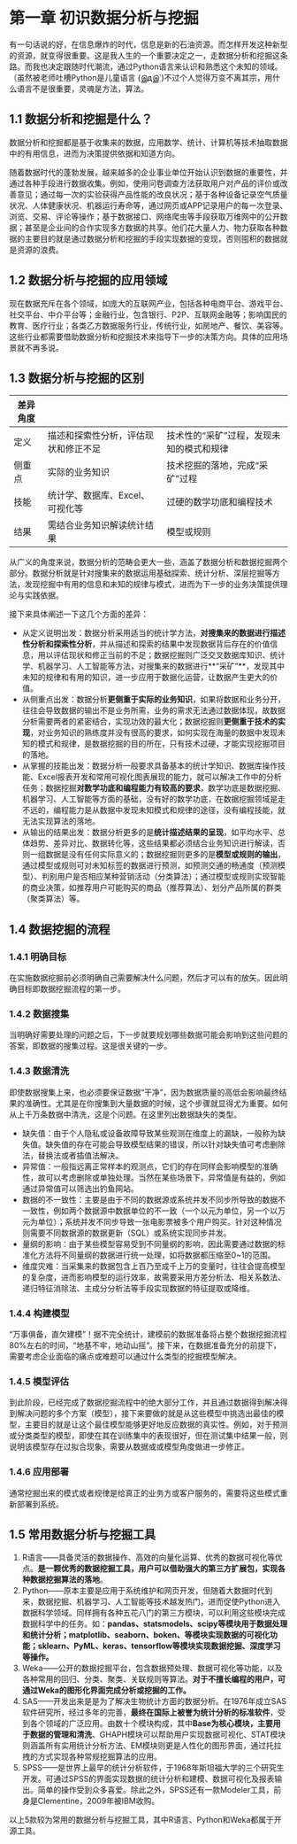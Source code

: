 # 第一章	初识数据分析与挖掘

​        有一句话说的好，在信息爆炸的时代，信息是新的石油资源。而怎样开发这种新型的资源，就变得很重要。这是我人生的一个重要决定之一，走数据分析和挖掘这条路。而我也决定跟随时代潮流，通过Python语言来认识和熟悉这个未知的领域。（虽然被老师吐槽Python是儿童语言   (இдஇ`)不过个人觉得万变不离其宗，用什么语言不是很重要，灵魂是方法，算法。

## 1.1	数据分析和挖掘是什么？

​        数据分析和挖掘都是基于收集来的数据，应用数学、统计、计算机等技术抽取数据中的有用信息，进而为决策提供依据和知道方向。

​        随着数据时代的蓬勃发展，越来越多的企业事业单位开始认识到数据的重要性，并通过各种手段进行数据收集。例如，使用问卷调查方法获取用户对产品的评价或改善意见；通过每一次的实验获得产品性能的改良状况；基于各种设备记录空气质量状况、人体健康状况、机器运行寿命等，通过网页或APP记录用户的每一次登录、浏览、交易、评论等操作；基于数据接口、网络爬虫等手段获取万维网中的公开数据；甚至是企业间的合作实现多方数据的共享。他们花大量人力、物力获取各种数据的主要目的就是通过数据分析和挖掘的手段实现数据的变现，否则囤积的数据就是资源的浪费。 

##    1.2	数据分析与挖掘的应用领域

​        现在数据充斥在各个领域，如庞大的互联网产业，包括各种电商平台、游戏平台、社交平台、中介平台等；金融行业，包含银行、P2P、互联网金融等；影响国民的教育、医疗行业；各类乙方数据服务行业，传统行业，如房地产、餐饮、美容等。这些行业都需要借助数据分析和挖掘技术来指导下一步的决策方向。具体的应用场景就不再多说。

## 1.3	数据分析与挖掘的区别

| 差异角度 |                                      |                                          |
| -------- | ------------------------------------ | ---------------------------------------- |
| 定义     | 描述和探索性分析，评估现状和修正不足 | 技术性的“采矿”过程，发现未知的模式和规律 |
| 侧重点   | 实际的业务知识                       | 技术挖掘的落地，完成“采矿”过程           |
| 技能     | 统计学、数据库、Excel、可视化等      | 过硬的数学功底和编程技术                 |
| 结果     | 需结合业务知识解读统计结果           | 模型或规则                               |

​        从广义的角度来说，数据分析的范畴会更大一些，涵盖了数据分析和数据挖掘两个部分。数据分析就是针对搜集来的数据运用基础探索、统计分析、深层挖掘等方法，发现挖掘中有用的信息和未知的规律与模式，进而为下一步的业务决策提供理论与实践依据。

接下来具体阐述一下这几个方面的差异：

- 从定义说明出发：数据分析采用适当的统计学方法，**对搜集来的数据进行描述性分析和探索性分析**，并从描述和探索的结果中发现数据背后存在的价值信息，用以评估现状和修正当前的不足；数据挖掘则广泛交叉数据库知识、统计学、机器学习、人工智能等方法，对搜集来的数据进行**“采矿”**，发现其中未知的规律和有用的知识，进一步应用于数据化运营，让数据产生更大的价值。
- 从侧重点出发：数据分析**更侧重于实际的业务知识**，如果将数据和业务分开，往往会导致数据的输出不是业务所需，业务的需求无法通过数据体现，故数据分析需要两者的紧密结合，实现功效的最大化；数据挖掘则**更侧重于技术的实现**，对业务知识的熟练度并没有很高的要求，如何实现在海量的数据中发现未知的模式和规律，是数据挖掘的目的所在，只有技术过硬，才能实现挖掘项目的落地。
- 从掌握的技能出发：数据分析一般要求具备基本的统计学知识、数据库操作技能、Excel报表开发和常用可视化图表展现的能力，就可以解决工作中的分析任务；数据挖掘**对数学功底和编程能力有较高的要求**，数学功底是数据挖掘、机器学习、人工智能等方面的基础，没有好的数学功底，在数据挖掘领域是走不远的，编程能力是从数据中发现未知模式和规律的途径，没有编程技能，就无法实现算法的落地。
- 从输出的结果出发：数据分析更多的是**统计描述结果的呈现**，如平均水平、总体趋势、差异对比、数据转化等，这些结果都必须结合业务知识进行解读，否则一组数据是没有任何实际意义的；数据挖掘则更多的是**模型或规则的输出**，通过模型或规则可对未知标签的数据进行预测，如预测交通的畅通度（预测模型）、判别用户是否相应某种营销活动（分类算法）；通过模型或规则实现智能的商业决策，如推荐用户可能购买的商品（推荐算法）、划分产品所属的群类（聚类算法）等。

## 1.4    数据挖掘的流程

### 1.4.1    明确目标

​        在实施数据挖掘前必须明确自己需要解决什么问题，然后才可以有的放矢。因此明确目标即数据挖掘流程的第一步。

### 1.4.2    数据搜集

​        当明确好需要处理的问题之后，下一步就要规划哪些数据可能会影响到这些问题的答案，即数据的搜集过程。这是很关键的一步。

### 1.4.3    数据清洗

即使数据搜集上来，也必须要保证数据“干净”，因为数据质量的高低会影响最终结果的准确性。尤其是在你搜集到大量数据的时候，这个步骤就显得尤为重要。如何从上千万条数据中清洗，这是个问题。在这里列出数据缺失的类型。

- 缺失值：由于个人隐私或设备故障导致某些观测在维度上的漏缺，一般称为缺失值。缺失值的存在可能会导致模型结果的错误，所以针对缺失值可考虑删除法，替换法或者插值法解决。
- 异常值：一般指远离正常样本的观测点，它们的存在同样会影响模型的准确性，故可以考虑删除或单独处理。当然在某些场景下，异常值是有益的，例如通过异常值可以筛选出钓鱼网站。
- 数据的不一致性：主要是由于不同的数据源或系统并发不同步所导致的数据不一致性，例如两个数据源中数据单位的不一致（一个以元为单位，另一个以万元为单位）；系统并发不同步导致一张电影票被多个用户购买。针对这种情况则需要不同数据源的数据更新（SQL）或系统实现同步并发。
- 量纲的影响：由于某些模型容易受到不同量纲的影响，因此需要通过数据的标准化方法将不同量纲的数据进行统一处理，如将数据都压缩至0~1的范围。
- 维度灾难：当采集来的数据包含上百乃至成千上万的变量时，往往会提高模型的复杂度，进而影响模型的运行效率，故需要采用方差分析法、相关系数法、递归特征消除法、主成分分析法等手段实现数据的特征提取或降维。

### 1.4.4    构建模型

​        “万事俱备，直欠建模”！据不完全统计，建模前的数据准备将占整个数据挖掘流程80%左右的时间，“地基不牢，地动山摇“。接下来，在数据准备充分的前提下，需要考虑企业面临的痛点或难题可以通过什么类型的挖掘模型解决。

### 1.4.5    模型评估

​        到此阶段，已经完成了数据挖掘流程中的绝大部分工作，并且通过数据得到解决得到解决问题的多个方案（模型），接下来要做的就是从这些模型中挑选出最佳的模型，主要目的就是让这个最佳模型能够更好地反应数据的真实性。例如，对于预测或分类类型的模型，即使在其在训练集中的表现很好，但在测试集中结果一般，则说明该模型存在过拟合现象，需要从数据或或模型角度做进一步修正。

### 1.4.6    应用部署

​        通常挖掘出来的模式或者规律是给真正的业务方或客户服务的，需要将这些模式重新部署到系统。

## 1.5     常用数据分析与挖掘工具

1. R语言——具备灵活的数据操作、高效的向量化运算、优秀的数据可视化等优点。**是一颗优秀的数据挖掘工具，用户可以借助强大的第三方扩展包，实现各种数据挖掘算法的落地**。
2. Python——原本主要是应用于系统维护和网页开发，但随着大数据时代到来，数据挖掘、机器学习、人工智能等技术越发热门，进而促使Python进入数据科学领域。同样拥有各种五花八门的第三方模块，可以利用这些模块完成数据科学中的任务。如：**pandas、statsmodels、scipy等模块用于数据处理和统计分析；matplotlib、seaborn、boken、等模块实现数据的可视化功能；sklearn、PyML、keras、tensorflow等模块实现数据挖掘、深度学习等操作。**
3. Weka——公开的数据挖掘平台，包含数据预处理、数据可视化等功能，以及各种常用的回归、分类、聚类、关联规则等算法。**对于不擅长编程的用户，可通过Weka的图形化界面完成分析或挖掘的工作。**
4. SAS——开发出来是是为了解决生物统计方面的数据分析。在1976年成立SAS软件研究所，经过多年的完善，**最终在国际上被誉为统计分析的标准软件**，受到各个领域的广泛应用。由数十个模块构成，其中**Base为核心模块，主要用于数据的管理和清洗**、GHAPH模块可以帮助用户实现数据可视化、STAT模块则涵盖所有实用统计分析方法、EM模块则更是人性化的图形界面，通过托拉拽的方式实现各种常规挖掘算法的应用。
5. SPSS——是世界上最早的统计分析软件，于1968年斯坦福大学的三个研究生开发。可通过SPSS的界面实现数据的统计分析和建模、数据可视化及报表输出。简单的操作受到众多喜爱。除此之外，SPSS还有一款Modeler工具，前身是Clementine，2009年被IBM收购。

以上5款较为常用的数据分析与挖掘工具，其中R语言、Python和Weka都属于开源工具。
